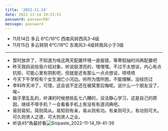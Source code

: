 ```yaml
---
title: '2022-11-14'
date: 2022-11-14 19:23:51
password: passworD8!
message: password
---
```

- 11月14日 多云 6℃/16℃ 西南风转西风3-4级
- 11月15日 多云转阴 6℃/18℃ 东南风3-4级转南风小于3级

***

- 暂时放弃了，不知道为啥这两天配置环境一直报错，等寒假抽时间再配置吧
- 昨天我妈说给我介绍对象，听说挺漂亮的，嘿嘿嘿。不过不太想谈，内心有点抗拒，可能心里有阴影吧，但就是还有那么一点点想谈，啧啧啧
- 今天下午学校有个女生溺亡小河边。听所为情所困，不能理解，没经历过
- 李科昨天冲了，可惜，这会说不定还在被窝里后悔呢。说什么一个朋友没了，唉~
- 脑子里乱乱的，听课的时候想些乱七八糟的，没法静心学习，这是自己的原因，继续不带手机？一会看看手机上有没有有道词典吧。
- 易则易知，简则简从。易知则有亲，易从则有功。有亲则可久，有功则可大。可久则贤人之德，可大则贤人之业。
- 听说45°角最好看![Snipaste_2022-11-14_19-41-39](http://nidhogg-110.cn/Snipaste_2022-11-14_19-41-39.png)